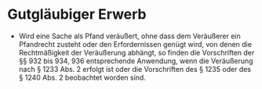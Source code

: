 # Gutgläubiger Erwerb

- Wird eine Sache als Pfand veräußert, ohne dass dem Veräußerer ein Pfandrecht zusteht oder den Erfordernissen genügt wird, von denen die Rechtmäßigkeit der Veräußerung abhängt, so finden die Vorschriften der §§ 932 bis 934, 936 entsprechende Anwendung, wenn die Veräußerung nach § 1233 Abs. 2 erfolgt ist oder die Vorschriften des § 1235 oder des § 1240 Abs. 2 beobachtet worden sind.

